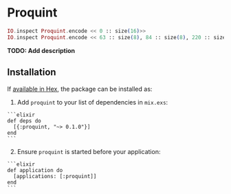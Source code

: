 # Proquint

~~~elixir
IO.inspect Proquint.encode << 0 :: size(16)>>
IO.inspect Proquint.encode << 63 :: size(8), 84 :: size(8), 220 :: size(8), 193 :: size(8) >>
~~~

**TODO: Add description**

## Installation

If [available in Hex](https://hex.pm/docs/publish), the package can be installed as:

  1. Add `proquint` to your list of dependencies in `mix.exs`:

    ```elixir
    def deps do
      [{:proquint, "~> 0.1.0"}]
    end
    ```

  2. Ensure `proquint` is started before your application:

    ```elixir
    def application do
      [applications: [:proquint]]
    end
    ```

